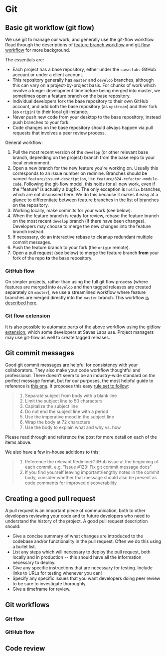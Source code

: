 # Git

## Basic git workflow (git flow)

We use git to manage our work, and generally use the git-flow workflow. Read through the descriptions of [feature branch workflow](https://www.atlassian.com/git/tutorials/comparing-workflows/feature-branch-workflow) and [git flow workflow](https://www.atlassian.com/git/tutorials/comparing-workflows/gitflow-workflow) for more background.

The essentials are:

- Each project has a base repository, either under the `savaslabs` GitHub account or under a client account.
- This repository generally has `master` and `develop` branches, although this can vary on a project-by-project basis. For chunks of work which involve a longer development time before being merged into master, we sometimes open a feature branch on the base repository.
- Individual developers fork the base repository to their own GitHub account, and add both the base repository (as `upstream`) and their fork (as `origin`) to their local git instance.
- Never push new code from your desktop to the base repository; instead push branches to your fork.
- Code changes on the base repository should always happen via pull requests that involves a peer review process.

General workflow:

1. Pull the most recent version of the `develop` (or other relevant base branch, depending on the project) branch from the base repo to your local environment.
2. Open a new branch for the new feature you're working on. Usually this corresponds to an issue number on redmine. Branches should be named `feature/issue#-description`, like `feature/824-refactor-module-code`. Following the git-flow model, this holds for all new work, even if the "feature" is actually a bugfix. The only exception is `hotfix` branches, which are not discussed here. We do this because it makes it easy at a glance to differentiate between feature branches in the list of branches on the repository.
3. Working locally, make commits for your work (see below).
4. When the feature branch is ready for review, rebase the feature branch on the most recent `develop` branch (if there have been changes). Developers may choose to merge the new changes into the feature branch instead.
5. If necessary, do an interactive rebase to cleanup redundant multiple commit messages.
6. Push the feature branch to your fork (the `origin` remote).
7. Open a pull request (see below) to merge the feature branch **from** your fork of the repo **to** the base repository.

### GitHub flow

On simpler projects, rather than using the full git flow process (where features are merged into `develop` and then tagged releases are created separately on `master`), we use a streamlined workflow where feature branches are merged directly into the `master` branch. This workflow [is described here](http://scottchacon.com/2011/08/31/github-flow.html).

### Git flow extension

It is also possible to automate parts of the above workflow using the [gitflow extension](https://github.com/nvie/gitflow), which some developers at Savas Labs use. Project managers may use git-flow as well to create tagged releases.

## Git commit messages

Good git commit messages are helpful for consistency with your collaborators. They also make your code workflow thoughtful and professional. There doesn't seem to be an industry-wide standard on _the_ perfect message format, but for our purposes, the most helpful guide to reference is [this one](http://chris.beams.io/posts/git-commit/). It proposes this easy [rule set to follow](http://chris.beams.io/posts/git-commit/#seven-rules):

> 1. Separate subject from body with a blank line
> 1. Limit the subject line to 50 characters
> 1. Capitalize the subject line
> 1. Do not end the subject line with a period
> 1. Use the imperative mood in the subject line
> 1. Wrap the body at 72 characters
> 1. Use the body to explain what and why vs. how

Please read through and reference the post for more detail on each of the items above.

We also have a few in-house additions to this:

> 1. Reference the relevant Redmine/GitHub issue at the beginning of each commit, e.g. "Issue #123: Fix git commit message docs"
> 1. If you find yourself leaving important/lengthy notes in the commit body, consider whether that message should also be present as code comments for improved discoverability

## Creating a good pull request

A pull request is an important piece of communication, both to other developers reviewing your code and to future developers who need to understand the history of the project.
 A good pull request description should:
 
* Give a concise summary of what changes are introduced to the codebase and/or functionality in the pull request. Often we do this using a bullet list.
* List any steps which will necessary to deploy the pull request, both locally and in production -- this should have all the information necessary to deploy.
* Give any specific instructions that are necessary for testing. Include links to URLs for testing whenever you can!
* Specify any specific issues that you want developers doing peer review to be sure to investigate thoroughly.
* Give a timeframe for review.

## Git workflows

### Git flow

### GitHub flow

## Code review
